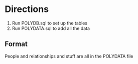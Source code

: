 # Directions

1. Run POLYDB.sql to set up the tables
2. Run POLYDATA.sql to add all the data

## Format

People and relationships and stuff are all in the POLYDATA file